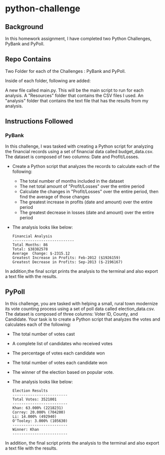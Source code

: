 # python-challenge

## Background

In this homework assignment, I have completed two Python Challenges, PyBank and PyPoll.


## Repo Contains

Two Folder for each of the Challenges : PyBank and  PyPoll.


Inside of each folder, following are added:

A new file called main.py. This will be the main script to run for each analysis.
A "Resources" folder that contains the CSV files I used. 
An "analysis" folder that contains the text file that has the results from my analysis.


## Instructions Followed

### PyBank

In this challenge, I was tasked with creating a Python script for analyzing the financial records using  a set of financial data called budget_data.csv. The dataset is composed of two columns: Date and Profit/Losses. 


* Create a Python script that analyzes the records to calculate each of the following:

    * The total number of months included in the dataset
    * The net total amount of "Profit/Losses" over the entire period
    * Calculate the changes in "Profit/Losses" over the entire period, then find the average of those       changes
    * The greatest increase in profits (date and amount) over the entire period
    * The greatest decrease in losses (date and amount) over the entire period

* The analysis looks like below:

  ```text
  Financial Analysis
  ----------------------------
  Total Months: 86
  Total: $38382578
  Average  Change: $-2315.12
  Greatest Increase in Profits: Feb-2012 ($1926159)
  Greatest Decrease in Profits: Sep-2013 ($-2196167)
  ```



In addition,the final script prints the analysis to the terminal and also export a text file with the results.



## PyPoll
In this challenge, you are tasked with helping a small, rural town modernize its vote counting process using a set of poll data called election_data.csv. The dataset is composed of three columns: Voter ID, County, and Candidate. Your task is to create a Python script that analyzes the votes and calculates each of the following:


* The total number of votes cast


* A complete list of candidates who received votes


* The percentage of votes each candidate won


* The total number of votes each candidate won


* The winner of the election based on popular vote.

* The analysis looks like below:

  ```text
  Election Results
  -------------------------
  Total Votes: 3521001
  -------------------------
  Khan: 63.000% (2218231)
  Correy: 20.000% (704200)
  Li: 14.000% (492940)
  O'Tooley: 3.000% (105630)
  -------------------------
  Winner: Khan
  -------------------------
  ```

In addition, the final script prints the analysis to the terminal and also export a text file with the results.